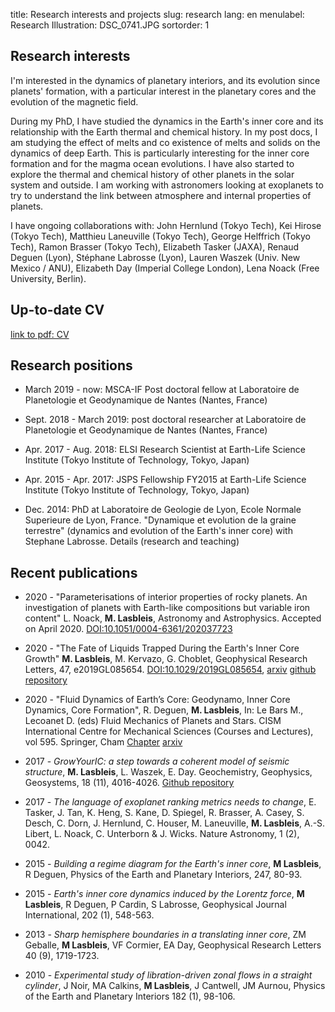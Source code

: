 title: Research interests and projects
slug: research
lang: en
menulabel: Research
Illustration: DSC_0741.JPG
sortorder: 1

## Research interests

I'm interested in the dynamics of planetary interiors, and its evolution since planets' formation, with a particular interest in the planetary cores and the evolution of the magnetic field.

During my PhD, I have studied the dynamics in the Earth's inner core and its relationship with the Earth thermal and chemical history. In my post docs, I am studying the effect of melts and co existence of melts and solids on the dynamics of deep Earth. This is particularly interesting for the inner core formation and for the magma ocean evolutions. I have also started to explore the thermal and chemical history of other planets in the solar system and outside. I am working with astronomers looking at exoplanets to try to understand the link between atmosphere and internal properties of planets.

I have ongoing collaborations with: John Hernlund (Tokyo Tech), Kei Hirose (Tokyo Tech), Matthieu Laneuville (Tokyo Tech), George Helffrich (Tokyo Tech), Ramon Brasser (Tokyo Tech), Elizabeth Tasker (JAXA), Renaud Deguen (Lyon), Stéphane Labrosse (Lyon), Lauren Waszek (Univ. New Mexico / ANU), Elizabeth Day (Imperial College London), Lena Noack (Free University, Berlin).

## Up-to-date CV

[link to pdf: CV]({filename}/files/CV.pdf)

## Research positions

- March 2019 - now: MSCA-IF Post doctoral fellow at Laboratoire de Planetologie et Geodynamique de Nantes (Nantes, France)

- Sept. 2018 - March 2019: post doctoral researcher at Laboratoire de Planetologie et Geodynamique de Nantes (Nantes, France)

- Apr. 2017 - Aug. 2018: ELSI Research Scientist at Earth-Life Science Institute (Tokyo Institute of Technology, Tokyo, Japan)

- Apr. 2015 - Apr. 2017: JSPS Fellowship FY2015 at Earth-Life Science Institute (Tokyo Institute of Technology, Tokyo, Japan)

- Dec. 2014: PhD at Laboratoire de Geologie de Lyon, Ecole Normale Superieure de Lyon, France. "Dynamique et evolution de la graine terrestre" (dynamics and evolution of the Earth's inner core) with Stephane Labrosse. Details (research and teaching)


## Recent publications

- 2020 - "Parameterisations of interior properties of rocky planets. An investigation of planets with Earth-like compositions but variable iron content" L. Noack, **M. Lasbleis**, Astronomy and Astrophysics. Accepted on April 2020. [DOI:10.1051/0004-6361/202037723](https://doi.org/10.1051/0004-6361/202037723 )

- 2020 - "The Fate of Liquids Trapped During the Earth's Inner Core Growth" **M. Lasbleis**, M. Kervazo, G. Choblet, Geophysical Research Letters,  47, e2019GL085654. [DOI:10.1029/2019GL085654](https://doi.org/10.1029/2019GL085654), [arxiv](https://arxiv.org/abs/1912.12258) [github repository](https://github.com/MarineLasbleis/mushdynamics)

- 2020 - "Fluid Dynamics of Earth’s Core: Geodynamo, Inner Core Dynamics, Core Formation", R. Deguen, **M. Lasbleis**, In: Le Bars M., Lecoanet D. (eds) Fluid Mechanics of Planets and Stars. CISM International Centre for Mechanical Sciences (Courses and Lectures), vol 595. Springer, Cham [Chapter](https://link.springer.com/chapter/10.1007%2F978-3-030-22074-7_5) [arxiv](https://arxiv.org/abs/1905.10416)

- 2017 - *GrowYourIC: a step towards a coherent model of seismic structure*, **M. Lasbleis**, L. Waszek, E. Day. Geochemistry, Geophysics, Geosystems, 18 (11), 4016-4026. [Github repository](https://github.com/MarineLasbleis/GrowYourIC) 

- 2017 - *The language of exoplanet ranking metrics needs to change*, E. Tasker, J. Tan, K. Heng, S. Kane, D. Spiegel, R. Brasser, A. Casey, S. Desch, C. Dorn, J. Hernlund, C. Houser, M. Laneuville, **M. Lasbleis**, A.-S. Libert, L. Noack, C. Unterborn & J. Wicks. Nature Astronomy, 1 (2), 0042.

- 2015 - *Building a regime diagram for the Earth's inner core*, **M Lasbleis**, R Deguen, Physics of the Earth and Planetary Interiors, 247, 80-93.

- 2015 - *Earth's inner core dynamics induced by the Lorentz force*, **M Lasbleis**, R Deguen, P Cardin, S Labrosse, Geophysical Journal International, 202 (1), 548-563.

- 2013 - *Sharp hemisphere boundaries in a translating inner core*, ZM Geballe, **M Lasbleis**, VF Cormier, EA Day, Geophysical Research Letters 40 (9), 1719-1723.

- 2010 - *Experimental study of libration-driven zonal flows in a straight cylinder*, J Noir, MA Calkins, **M Lasbleis**, J Cantwell, JM Aurnou, Physics of the Earth and Planetary Interiors 182 (1), 98-106. 
